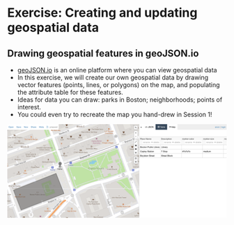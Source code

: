 # Exercise: Creating and updating geospatial data

## Drawing geospatial features in geoJSON.io

* [geoJSON.io](https://geojson.io/#map=2/20.0/0.0) is an online platform where you can view geospatial data
* In this exercise, we will create our own geospatial data by drawing vector features (points, lines, or polygons) on the map, and populating the attribute table for these features.
* Ideas for data you can draw: parks in Boston; neighborhoods; points of interest. 
* You could even try to recreate the map you hand-drew in Session 1!

![A screenshot of a polygon and a point, and their corresponding table, in geoJSON.io.](./media/geojson-screenshot.png)